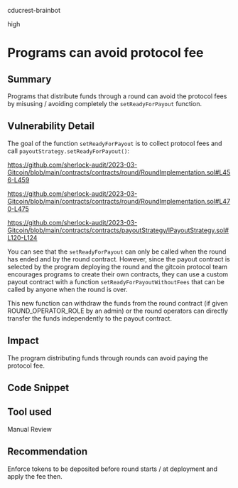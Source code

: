 cducrest-brainbot

high

# Programs can avoid protocol fee

## Summary

Programs that distribute funds through a round can avoid the protocol fees by misusing / avoiding completely the `setReadyForPayout` function.

## Vulnerability Detail

The goal of the function `setReadyForPayout` is to collect protocol fees and call `payoutStrategy.setReadyForPayout()`:

https://github.com/sherlock-audit/2023-03-Gitcoin/blob/main/contracts/contracts/round/RoundImplementation.sol#L456-L459

https://github.com/sherlock-audit/2023-03-Gitcoin/blob/main/contracts/contracts/round/RoundImplementation.sol#L470-L475

https://github.com/sherlock-audit/2023-03-Gitcoin/blob/main/contracts/contracts/payoutStrategy/IPayoutStrategy.sol#L120-L124

You can see that the `setReadyForPayout` can only be called when the round has ended and by the round contract. However, since the payout contract is selected by the program deploying the round and the gitcoin protocol team encourages programs to create their own contracts, they can use a custom payout contract with a function `setReadyForPayoutWithoutFees` that can be called by anyone when the round is over.

This new function can withdraw the funds from the round contract (if given ROUND_OPERATOR_ROLE by an admin) or the round operators can directly transfer the funds independently to the payout contract.

## Impact

The program distributing funds through rounds can avoid paying the protocol fee.

## Code Snippet

## Tool used

Manual Review

## Recommendation

Enforce tokens to be deposited before round starts / at deployment and apply the fee then.